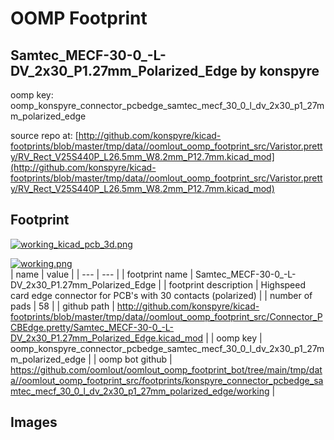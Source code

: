 # OOMP Footprint  
## Samtec_MECF-30-0_-L-DV_2x30_P1.27mm_Polarized_Edge  by konspyre  
  
oomp key: oomp_konspyre_connector_pcbedge_samtec_mecf_30_0_l_dv_2x30_p1_27mm_polarized_edge  
  
source repo at: [http://github.com/konspyre/kicad-footprints/blob/master/tmp/data//oomlout_oomp_footprint_src/Varistor.pretty/RV_Rect_V25S440P_L26.5mm_W8.2mm_P12.7mm.kicad_mod](http://github.com/konspyre/kicad-footprints/blob/master/tmp/data//oomlout_oomp_footprint_src/Varistor.pretty/RV_Rect_V25S440P_L26.5mm_W8.2mm_P12.7mm.kicad_mod)  
## Footprint  
  
[![working_kicad_pcb_3d.png](working_kicad_pcb_3d_600.png)](working_kicad_pcb_3d.png)  
  
[![working.png](working_600.png)](working.png)  
| name | value | 
| --- | --- | 
| footprint name | Samtec_MECF-30-0_-L-DV_2x30_P1.27mm_Polarized_Edge | 
| footprint description | Highspeed card edge connector for PCB's with 30 contacts (polarized) | 
| number of pads | 58 | 
| github path | http://github.com/konspyre/kicad-footprints/blob/master/tmp/data//oomlout_oomp_footprint_src/Connector_PCBEdge.pretty/Samtec_MECF-30-0_-L-DV_2x30_P1.27mm_Polarized_Edge.kicad_mod | 
| oomp key | oomp_konspyre_connector_pcbedge_samtec_mecf_30_0_l_dv_2x30_p1_27mm_polarized_edge | 
| oomp bot github | https://github.com/oomlout/oomlout_oomp_footprint_bot/tree/main/tmp/data//oomlout_oomp_footprint_src/footprints/konspyre_connector_pcbedge_samtec_mecf_30_0_l_dv_2x30_p1_27mm_polarized_edge/working | 
## Images  
